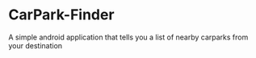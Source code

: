 # CarPark-Finder

A simple android application that tells you a list of nearby carparks from your destination

